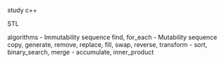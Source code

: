 study c++

STL

algorithms
    - Immutability sequence 
        find, for_each
    - Mutability sequence
        copy, generate, remove, replace, fill, swap, reverse, transform
    - sort, binary_search, merge
    - accumulate, inner_product
